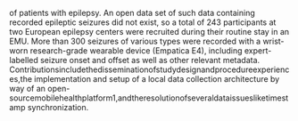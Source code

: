 of patients with epilepsy. An open data set of such data containing recorded epileptic
seizures did not exist, so a total of 243 participants at two European epilepsy centers
were recruited during their routine stay in an EMU. More than 300 seizures of various
types were recorded with a wrist-worn research-grade wearable device (Empatica E4),
including expert-labelled seizure onset and offset as well as other relevant metadata.
Contributionsincludethedisseminationofstudydesignandprocedureexperiences,the
implementation and setup of a local data collection architecture by way of an open-
sourcemobilehealthplatform1,andtheresolutionofseveraldataissuesliketimestamp
synchronization.